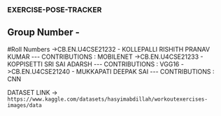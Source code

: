 ### EXERCISE-POSE-TRACKER
## Group Number - 
#Roll Numbers
->CB.EN.U4CSE21232 - KOLLEPALLI RISHITH PRANAV KUMAR ---  CONTRIBUTIONS : MOBILENET
->CB.EN.U4CSE21233 - KOPPISETTI SRI SAI ADARSH --- CONTRIBUTIONS : VGG16
->CB.EN.U4CSE21240 - MUKKAPATI DEEPAK SAI --- CONTRIBUTIONS : CNN

DATASET LINK -> `https://www.kaggle.com/datasets/hasyimabdillah/workoutexercises-images/data`


